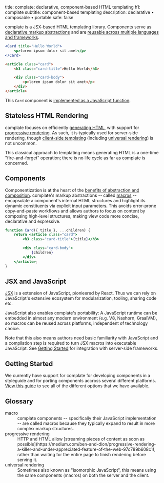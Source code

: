 title: complate: declarative, component-based HTML templating
h1: complate
subtitle: component-based templating
description: declarative • composable • portable
safe: false

complate is a JSX-based HTML templating library.
Components serve as [declarative markup abstractions](#components) and are [reusable across multiple languages and frameworks](#portability).


<div class="code-example">
<div class="input" aria-label="Input: JSX">

```jsx
<Card title="Hello World">
    <p>lorem ipsum dolor sit amet</p>
</Card>
```

</div>
<div class="output" aria-label="Output: HTML">

```html
<article class="card">
    <h3 class="card-title">Hello World</h3>

    <div class="card-body">
        <p>lorem ipsum dolor sit amet</p>
    </div>
</article>
```

</div>
</div>

This `Card` component is [implemented as a JavaScript function](#components).


Stateless HTML Rendering
------------------------

complate focuses on efficiently [generating HTML](https://adactio.com/journal/16404), with support for [progressive rendering](#progressive-rendering).
As such, it is typically used for server-side rendering,
though [client-side templating](https://www.innoq.com/en/blog/self-contained-custom-elements/) (including [universal rendering](#universal-rendering)) is not uncommon.

This classical approach to templating means generating HTML is a one-time "fire-and-forget" operation;
there is no life cycle as far as complate is concerned.


Components <span id="components"></span>
----------

Componentization is at the heart of the [benefits of abstraction and composition](rationale.html).
complate's markup abstractions -- called [macros](#macro) -- encapsulate a component's internal HTML structures and highlight its dynamic constituents via explicit input parameters. This avoids error-prone copy-and-paste workflows and allows authors to focus on content by composing high-level structures, making view code more concise, declarative and expressive.

```jsx
function Card({ title }, ...children) {
    return <article class="card">
        <h3 class="card-title">{title}</h3>

        <div class="card-body">
            {children}
        </div>
    </article>;
}
```


JSX and JavaScript
------------------

[JSX](what-is-jsx.html) is a extension of JavaScript, pionieered by React. Thus we can rely on JavaScript's extensive ecosystem for modularization, tooling, sharing code etc.

<span id="portability"></span>
JavaScript also enables complate's portability: A JavaScript runtime can be embedded in almost any modern environment (e.g. V8, Nashorn, GraalVM), so macros can be reused across platforms, independent of technology choice.

Note that this also means authors need basic familiarity with JavaScript and a compilation step is required to turn JSX macros into executable JavaScript.
See [Getting Started](#getting-started) for integration with server-side frameworks.



Getting Started
---------------

We currently have support for complate for developing components in a styleguide and for porting components accross several different platforms.
[View this guide](getting-started.html) to see all of the different options that we have available.


Glossary
--------

<dl>
<dt id="macro">macro</dt>
<dd>
    complate components -- specifically their JavaScript implementation -- are called macros because they typically expand to result in more complex markup structures.
</dd>

<dt id="progressive-rendering">progressive rendering</dt>
<dd>
    HTTP and HTML allow [streaming pieces of content as soon as possible](https://medium.com/ben-and-dion/progressive-rendering-a-killer-and-under-appreciated-feature-of-the-web-97c789b608c1), rather than waiting for the entire page to finish rendering before serving it.
</dd>

<dt id="universal-rendering">universal rendering</dt>
<dd>
    Sometimes also known as "isomorphic JavaScript", this means using the same components (macros) on both the server and the client.
</dd>
</dl>
